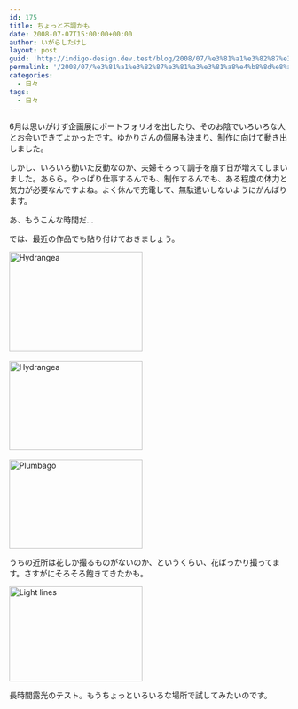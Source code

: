 ```yaml
---
id: 175
title: ちょっと不調かも
date: 2008-07-07T15:00:00+00:00
author: いがらしたけし
layout: post
guid: 'http://indigo-design.dev.test/blog/2008/07/%e3%81%a1%e3%82%87%e3%81%a3%e3%81%a8%e4%b8%8d%e8%aa%bf%e3%81%8b%e3%82%82/'
permalink: '/2008/07/%e3%81%a1%e3%82%87%e3%81%a3%e3%81%a8%e4%b8%8d%e8%aa%bf%e3%81%8b%e3%82%82/'
categories:
  - 日々
tags:
  - 日々
---
```

<p>6月は思いがけず企画展にポートフォリオを出したり、そのお陰でいろいろな人とお会いできてよかったです。ゆかりさんの個展も決まり、制作に向けて動き出しました。</p><p>しかし、いろいろ動いた反動なのか、夫婦そろって調子を崩す日が増えてしまいました。あらら。やっぱり仕事するんでも、制作するんでも、ある程度の体力と気力が必要なんですよね。よく休んで充電して、無駄遣いしないようにがんばります。</p><p>あ、もうこんな時間だ… </p><p>では、最近の作品でも貼り付けておきましょう。</p><a href="http://www.flickr.com/photos/takeshi81/2628704870/" title="Hydrangea by Takeshi*, on Flickr"><img src="http://farm4.static.flickr.com/3028/2628704870_0c224dfbb8_m.jpg" width="240" height="180" alt="Hydrangea" /></a><br /><br /><a href="http://www.flickr.com/photos/takeshi81/2633513339/" title="Hydrangea by Takeshi*, on Flickr"><img src="http://farm4.static.flickr.com/3070/2633513339_8226611ba1_m.jpg" width="240" height="160" alt="Hydrangea" /></a><br /><br /><a href="http://www.flickr.com/photos/takeshi81/2638051255/" title="Plumbago by Takeshi*, on Flickr"><img src="http://farm4.static.flickr.com/3268/2638051255_71b4b002e0_m.jpg" width="240" height="160" alt="Plumbago" /></a><br /><p>うちの近所は花しか撮るものがないのか、というくらい、花ばっかり撮ってます。さすがにそろそろ飽きてきたかも。</p><a href="http://www.flickr.com/photos/takeshi81/2646359618/" title="Light lines by Takeshi*, on Flickr"><img src="http://farm4.static.flickr.com/3280/2646359618_31efa69efe_m.jpg" width="240" height="171" alt="Light lines" /></a><br /><p>長時間露光のテスト。もうちょっといろいろな場所で試してみたいのです。</p>